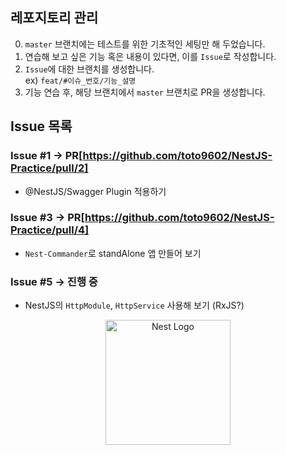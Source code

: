 ## 레포지토리 관리
0. `master` 브랜치에는 테스트를 위한 기초적인 세팅만 해 두었습니다.
1. 연습해 보고 싶은 기능 혹은 내용이 있다면, 이를 `Issue`로 작성합니다.
2. `Issue`에 대한 브랜치를 생성합니다. <br/>
   ex) `feat/#이슈_번호/기능_설명`
3. 기능 연습 후, 해당 브랜치에서 `master` 브랜치로 PR을 생성합니다.

## Issue 목록

### Issue #1 -> PR[https://github.com/toto9602/NestJS-Practice/pull/2]
- @NestJS/Swagger Plugin 적용하기

### Issue #3 -> PR[https://github.com/toto9602/NestJS-Practice/pull/4]
- `Nest-Commander`로 standAlone 앱 만들어 보기

### Issue #5 -> 진행 중
- NestJS의 `HttpModule`, `HttpService` 사용해 보기 (RxJS?)

<p align="center">
  <a href="http://nestjs.com/" target="blank"><img src="https://nestjs.com/img/logo-small.svg" width="200" alt="Nest Logo" /></a>
</p>

[circleci-image]: https://img.shields.io/circleci/build/github/nestjs/nest/master?token=abc123def456
[circleci-url]: https://circleci.com/gh/nestjs/nest

